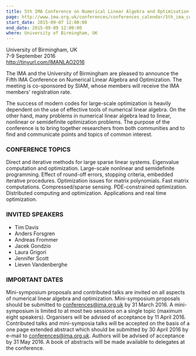 ```yaml
---
title: 5th IMA Conference on Numerical Linear Algebra and Optimisation
page: http://www.ima.org.uk/conferences/conferences_calendar/5th_ima_conference_on_numerical_linear_algebra_and_optimisation.cfm.html
start_date: 2015-09-07 12:00:00
end_date: 2015-09-09 12:00:00
where: University of Birmingham, UK
---
```


University of Birmingham, UK  
7-9 September 2016  
http://tinyurl.com/IMANLAO2016  

The IMA and the University of Birmingham are pleased to announce the
Fifth IMA Conference on Numerical Linear Algebra and Optimization. The
meeting is co-sponsored by SIAM, whose members will receive the IMA
members' registration rate.

The success of modern codes for large-scale optimization is heavily
dependent on the use of effective tools of numerical linear
algebra. On the other hand, many problems in numerical linear algebra
lead to linear, nonlinear or semidefinite optimization problems. The
purpose of the conference is to bring together researchers from both
communities and to find and communicate points and topics of common
interest.

### CONFERENCE TOPICS
Direct and iterative methods for large sparse
linear systems. Eigenvalue computation and optimization. Large-scale
nonlinear and semidefinite programming. Effect of round-off errors,
stopping criteria, embedded iterative procedures. Optimization issues
for matrix polynomials. Fast matrix computations. Compressed/sparse
sensing. PDE-constrained optimization. Distributed computing and
optimization. Applications and real time optimization.

### INVITED SPEAKERS
- Tim Davis 
- Anders Forsgren 
- Andreas Frommer 
- Jacek Gondzio 
- Laura Grigori 
- Jennifer Scott 
- Lieven Vandenberghe

### IMPORTANT DATES
Mini-symposium proposals and contributed talks are invited on all
aspects of numerical linear algebra and optimization. Mini-symposium
proposals should be submitted to conferences@ima.org.uk by 31 March
2016\. A mini-symposium is limited to at most two sessions on a single
topic (maximum eight speakers). Organisers will be advised of
acceptance by 11 April 2016\. Contributed talks and mini-symposia talks
will be accepted on the basis of a one page extended abstract which
should be submitted by 30 April 2016 by e-mail to
conferences@ima.org.uk. Authors will be advised of acceptance by 31
May 2016\. A book of abstracts will be made available to delegates at
the conference.
